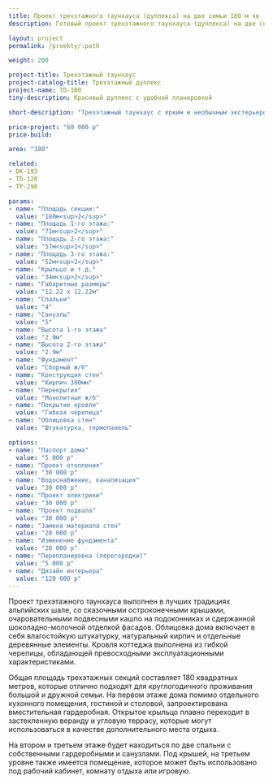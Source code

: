 ```yaml
---
title: Проект трехэтажного таунхауса (дуплекса) на две семьи 180 м кв
description: Готовый проект трехэтажного таунхауса (дуплекса) на две семьи, из кирпича, газобетона или пеноблока. Площадь секции&#58; 180 м.кв.

layout: project
permalink: /proekty/:path

weight: 200

project-title: Трехэтажный таунхаус
project-catalog-title: Трехэтажный дуплекс
project-name: TD-180
tiny-description: Красивый дуплекс с удобной планировкой

short-description: "Трехэтажный таунхаус с ярким и необычным экстерьером станет «изюминкой» вашего участка. Крестообразная форма внутреннего пространства делает планировку дома рациональной и интересной. Вместительная кухня плавно переходит в помещения гостиной и столовой, из которой попадаете на открытую террасу. Веранда может стать прекрасным зимним садом с вашими любимыми растениями, которые будут радовать красотой и теплом."

price-project: "60 000 р"
price-build:

area: "180"

related:
- DK-193
- TD-128
- TP-290

params:
- name: "Площадь секции:"
  value: "180м<sup>2</sup>"
- name: "Площадь 1-го этажа:"
  value: "71м<sup>2</sup>"
- name: "Площадь 2-го этажа:"
  value: "57м<sup>2</sup>"
- name: "Площадь 3-го этажа:"
  value: "52м<sup>2</sup>"
- name: "Крыльцо и т.д."
  value: "34м<sup>2</sup>"
- name: "Габаритные размеры"
  value: "12.22 x 12.22м"
- name: "Спальни"
  value: "4"
- name: "Санузлы"
  value: "5"
- name: "Высота 1-го этажа"
  value: "2.9м"
- name: "Высота 2-го этажа"
  value: "2.9м"
- name: "Фундамент"
  value: "Сборный ж/б"
- name: "Конструкция стен"
  value: "Кирпич 380мм"
- name: "Перекрытия"
  value: "Монолитные ж/б"
- name: "Покрытие кровли"
  value: "Гибкая черепица"
- name: "Облицовка стен"
  value: "Штукатурка, термопанель"

options:
- name: "Паспорт дома"
  value: "5 000 р"
- name: "Проект отопления"
  value: "30 000 р"
- name: "Водоснабжение, канализация"
  value: "30 000 р"
- name: "Проект электрики"
  value: "30 000 р"
- name: "Проект подвала"
  value: "30 000 р"
- name: "Замена материала стен"
  value: "20 000 р"
- name: "Изменение фундамента"
  value: "20 000 р"
- name: "Перепланировка (перегородки)"
  value: "5 000 р"
- name: "Дизайн интерьера"
  value: "120 000 р"
---
```

Проект трехэтажного таунхауса выполнен в лучших традициях альпийских шале, со сказочными остроконечными крышами, очаровательными подвесными кашпо на подоконниках и сдержанной шоколадно-молочной отделкой фасадов. Облицовка дома включает в себя влагостойкую штукатурку, натуральный кирпич и отдельные деревянные элементы. Кровля коттеджа выполнена из гибкой черепицы, обладающей превосходными эксплуатационными характеристиками.

Общая площадь трехэтажных секций составляет 180 квадратных метров, которые отлично подходят для круглогодичного проживания большой и дружной семьи. На первом этаже дома помимо отдельного кухонного помещения, гостиной и столовой, запроектирована вместительная гардеробная. Открытое крыльцо плавно переходит в застекленную веранду и угловую террасу, которые могут использоваться в качестве дополнительного места отдыха.

На втором и третьем этаже будет находиться по две спальни с собственными гардеробными и санузлами. Под крышей, на третьем уровне также имеется помещение, которое может быть использовано под рабочий кабинет, комнату отдыха или игровую.